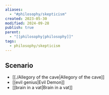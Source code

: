 ```yaml
---
aliases:
  - "#philosophy/skepticism"
created: 2023-05-30
modified: 2024-09-28
publish: true
parent:
  - "[[philosophy|philosophy]]"
tags:
  - philosophy/skepticism
---
```

## Scenario
- [[./Allegory of the cave|Allegory of the cave]]
- [[evil genius|Evil Demon]]
- [[brain in a vat|Brain in a vat]]